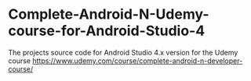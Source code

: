 # Complete-Android-N-Udemy-course-for-Android-Studio-4
The projects source code for Android Studio 4.x version for the Udemy course https://www.udemy.com/course/complete-android-n-developer-course/
